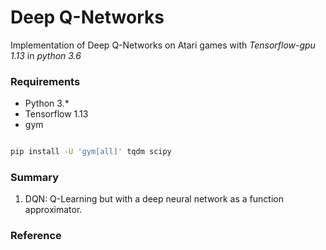 # Deep Q-Networks
Implementation of Deep Q-Networks on Atari games with *Tensorflow-gpu 1.13* in *python 3.6*

### Requirements

- Python 3.*
- Tensorflow 1.13 
- gym

```bash

pip install -U 'gym[all]' tqdm scipy
```

### Summary

1. DQN: Q-Learning but with a deep neural network as a function approximator.

   



### Reference


